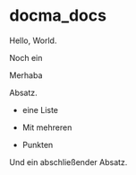 # docma_docs

Hello, World.

Noch ein 

Merhaba

Absatz.

* eine Liste

* Mit mehreren

* Punkten

Und ein abschließender Absatz.
